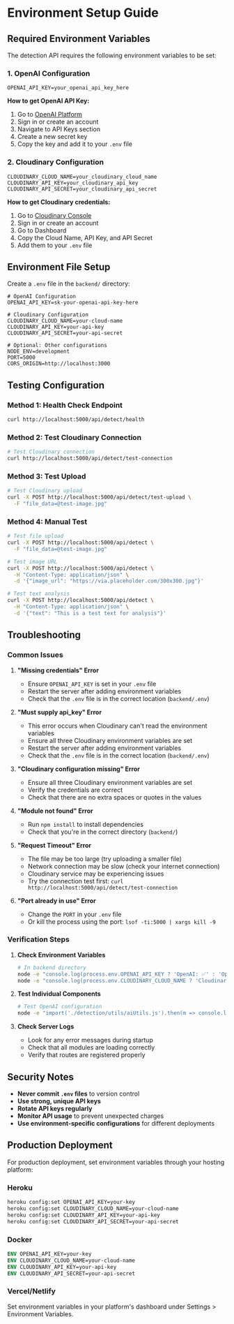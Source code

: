 # Environment Setup Guide

## Required Environment Variables

The detection API requires the following environment variables to be set:

### 1. OpenAI Configuration
```env
OPENAI_API_KEY=your_openai_api_key_here
```

**How to get OpenAI API Key:**
1. Go to [OpenAI Platform](https://platform.openai.com/)
2. Sign in or create an account
3. Navigate to API Keys section
4. Create a new secret key
5. Copy the key and add it to your `.env` file

### 2. Cloudinary Configuration
```env
CLOUDINARY_CLOUD_NAME=your_cloudinary_cloud_name
CLOUDINARY_API_KEY=your_cloudinary_api_key
CLOUDINARY_API_SECRET=your_cloudinary_api_secret
```

**How to get Cloudinary credentials:**
1. Go to [Cloudinary Console](https://console.cloudinary.com/)
2. Sign in or create an account
3. Go to Dashboard
4. Copy the Cloud Name, API Key, and API Secret
5. Add them to your `.env` file

## Environment File Setup

Create a `.env` file in the `backend/` directory:

```env
# OpenAI Configuration
OPENAI_API_KEY=sk-your-openai-api-key-here

# Cloudinary Configuration
CLOUDINARY_CLOUD_NAME=your-cloud-name
CLOUDINARY_API_KEY=your-api-key
CLOUDINARY_API_SECRET=your-api-secret

# Optional: Other configurations
NODE_ENV=development
PORT=5000
CORS_ORIGIN=http://localhost:3000
```

## Testing Configuration

### Method 1: Health Check Endpoint
```bash
curl http://localhost:5000/api/detect/health
```

### Method 2: Test Cloudinary Connection
```bash
# Test Cloudinary connection
curl http://localhost:5000/api/detect/test-connection
```

### Method 3: Test Upload
```bash
# Test Cloudinary upload
curl -X POST http://localhost:5000/api/detect/test-upload \
  -F "file_data=@test-image.jpg"
```

### Method 4: Manual Test
```bash
# Test file upload
curl -X POST http://localhost:5000/api/detect \
  -F "file_data=@test-image.jpg"

# Test image URL
curl -X POST http://localhost:5000/api/detect \
  -H "Content-Type: application/json" \
  -d '{"image_url": "https://via.placeholder.com/300x300.jpg"}'

# Test text analysis
curl -X POST http://localhost:5000/api/detect \
  -H "Content-Type: application/json" \
  -d '{"text": "This is a test text for analysis"}'
```

## Troubleshooting

### Common Issues

1. **"Missing credentials" Error**
   - Ensure `OPENAI_API_KEY` is set in your `.env` file
   - Restart the server after adding environment variables
   - Check that the `.env` file is in the correct location (`backend/.env`)

2. **"Must supply api_key" Error**
   - This error occurs when Cloudinary can't read the environment variables
   - Ensure all three Cloudinary environment variables are set
   - Restart the server after adding environment variables
   - Check that the `.env` file is in the correct location (`backend/.env`)

3. **"Cloudinary configuration missing" Error**
   - Ensure all three Cloudinary environment variables are set
   - Verify the credentials are correct
   - Check that there are no extra spaces or quotes in the values

4. **"Module not found" Error**
   - Run `npm install` to install dependencies
   - Check that you're in the correct directory (`backend/`)

5. **"Request Timeout" Error**
   - The file may be too large (try uploading a smaller file)
   - Network connection may be slow (check your internet connection)
   - Cloudinary service may be experiencing issues
   - Try the connection test first: `curl http://localhost:5000/api/detect/test-connection`

6. **"Port already in use" Error**
   - Change the `PORT` in your `.env` file
   - Or kill the process using the port: `lsof -ti:5000 | xargs kill -9`

### Verification Steps

1. **Check Environment Variables**
   ```bash
   # In backend directory
   node -e "console.log(process.env.OPENAI_API_KEY ? 'OpenAI: ✅' : 'OpenAI: ❌')"
   node -e "console.log(process.env.CLOUDINARY_CLOUD_NAME ? 'Cloudinary: ✅' : 'Cloudinary: ❌')"
   ```

2. **Test Individual Components**
   ```bash
   # Test OpenAI configuration
   node -e "import('./detection/utils/aiUtils.js').then(m => console.log('OpenAI configured:', m.isOpenAIConfigured()))"
   ```

3. **Check Server Logs**
   - Look for any error messages during startup
   - Check that all modules are loading correctly
   - Verify that routes are registered properly

## Security Notes

- **Never commit `.env` files** to version control
- **Use strong, unique API keys**
- **Rotate API keys regularly**
- **Monitor API usage** to prevent unexpected charges
- **Use environment-specific configurations** for different deployments

## Production Deployment

For production deployment, set environment variables through your hosting platform:

### Heroku
```bash
heroku config:set OPENAI_API_KEY=your-key
heroku config:set CLOUDINARY_CLOUD_NAME=your-cloud-name
heroku config:set CLOUDINARY_API_KEY=your-api-key
heroku config:set CLOUDINARY_API_SECRET=your-api-secret
```

### Docker
```dockerfile
ENV OPENAI_API_KEY=your-key
ENV CLOUDINARY_CLOUD_NAME=your-cloud-name
ENV CLOUDINARY_API_KEY=your-api-key
ENV CLOUDINARY_API_SECRET=your-api-secret
```

### Vercel/Netlify
Set environment variables in your platform's dashboard under Settings > Environment Variables.
